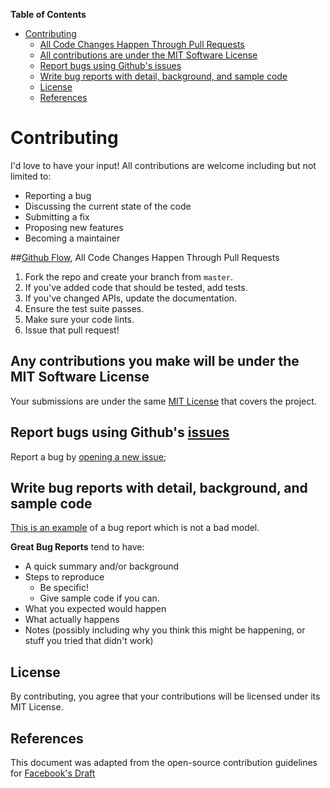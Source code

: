 **Table of Contents**

- [Contributing](#contributing)
  - [All Code Changes Happen Through Pull Requests](#all-code-changes-happen-through-pull-requests)
  - [All contributions are under the MIT Software License](#any-contributions-you-make-will-be-under-the-mit-software-license)
  - [Report bugs using Github's issues](#report-bugs-using-githubs-issues)
  - [Write bug reports with detail, background, and sample code](#write-bug-reports-with-detail-background-and-sample-code)
  - [License](#license)
  - [References](#references)

# Contributing
I'd love to have your input! All contributions are welcome including but not limited to:

- Reporting a bug
- Discussing the current state of the code
- Submitting a fix
- Proposing new features
- Becoming a maintainer

##[Github Flow](https://guides.github.com/introduction/flow/index.html), All Code Changes Happen Through Pull Requests

1. Fork the repo and create your branch from `master`.
2. If you've added code that should be tested, add tests.
3. If you've changed APIs, update the documentation.
4. Ensure the test suite passes.
5. Make sure your code lints.
6. Issue that pull request!

## Any contributions you make will be under the MIT Software License
Your submissions are under the same [MIT License](http://choosealicense.com/licenses/mit/) that covers the project.

## Report bugs using Github's [issues](https://github.com/umutphp/php-docker-images-for-ci/issues)
 Report a bug by [opening a new issue]();

## Write bug reports with detail, background, and sample code
[This is an example](http://stackoverflow.com/q/12488905/180626) of a bug report which is not a bad model.

**Great Bug Reports** tend to have:

- A quick summary and/or background
- Steps to reproduce
  - Be specific!
  - Give sample code if you can.
- What you expected would happen
- What actually happens
- Notes (possibly including why you think this might be happening, or stuff you tried that didn't work)

## License
By contributing, you agree that your contributions will be licensed under its MIT License.

## References
This document was adapted from the open-source contribution guidelines for [Facebook's Draft](https://github.com/facebook/draft-js/blob/a9316a723f9e918afde44dea68b5f9f39b7d9b00/CONTRIBUTING.md)